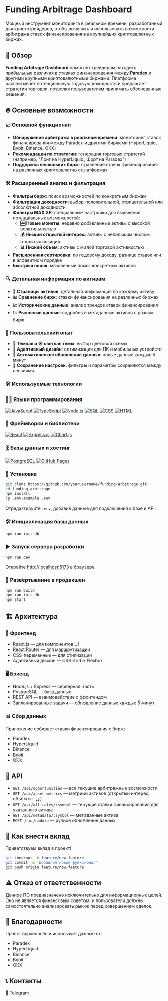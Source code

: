 # Funding Arbitrage Dashboard

Мощный инструмент мониторинга в реальном времени, разработанный для криптотрейдеров, чтобы выявлять и использовать возможности арбитража ставок финансирования на крупнейших криптовалютных биржах.



## 🚀 Обзор

**Funding Arbitrage Dashboard** помогает трейдерам находить прибыльные различия в ставках финансирования между **Paradex** и другими крупными криптовалютными биржами. Платформа рассчитывает потенциальную годовую доходность и предлагает стратегии торговли, позволяя пользователям принимать обоснованные решения.

## 🔥 Основные возможности

### 📈 Основной функционал

- **Обнаружение арбитража в реальном времени**: мониторинг ставок финансирования между Paradex и другими биржами (HyperLiquid, Bybit, Binance, OKX)
- **Рекомендации по стратегии**: генерация торговых стратегий (например, "Лонг на HyperLiquid, Шорт на Paradex")
- **Поддержка нескольких бирж**: сравнение ставок финансирования на различных криптовалютных платформах

### 🛠️ Расширенный анализ и фильтрация

- **Фильтры бирж**: поиск возможностей по конкретным биржам
- **Фильтрация доходности**: выбор положительной, отрицательной или абсолютной доходности
- **Фильтры MAX XP**: специальные настройки для выявления потенциальных возможностей:
  - **🆕 Новые монеты**: недавно добавленные активы с высокой волатильностью
  - **💰 Низкий открытый интерес**: активы с небольшим числом открытых позиций
  - **📊 Низкий объем**: активы с малой торговой активностью
- **Расширенная сортировка**: по годовому доходу, разнице ставок или в алфавитном порядке
- **Быстрый поиск**: мгновенный поиск конкретных активов

### 🔍 Детальная информация по активам

- **📜 Страницы активов**: детальная информация по каждому активу
- **📊 Сравнение бирж**: ставки финансирования на различных биржах
- **📈 Исторические данные**: анализ трендов ставок финансирования
- **📉 Рыночные данные**: подробные метаданные активов с разных бирж

### 🎨 Пользовательский опыт

- **🌙 Тёмная и ☀️ светлая темы**: выбор цветовой схемы
- **📱 Адаптивный дизайн**: оптимизация для ПК и мобильных устройств
- **🔄 Автоматическое обновление данных**: новые данные каждые 5 минут
- **💾 Сохранение настроек**: фильтры и параметры сохраняются между сессиями

### 🛠️ Используемые технологии
### 👨‍💻 Языки программирования
<p>
    <a href="#"><img alt="JavaScript" src="https://img.shields.io/badge/JavaScript-F7DF1E.svg?logo=javascript&logoColor=black"></a>
    <a href="#"><img alt="TypeScript" src="https://img.shields.io/badge/TypeScript-007ACC.svg?logo=typescript&logoColor=white"></a>
    <a href="#"><img alt="Node.js" src="https://img.shields.io/badge/Node.js-43853D.svg?logo=node.js&logoColor=white"></a>
    <a href="#"><img alt="SQL" src="https://custom-icon-badges.herokuapp.com/badge/SQL-025E8C.svg?logo=database&logoColor=white"></a>
    <a href="#"><img alt="CSS" src="https://img.shields.io/badge/CSS-1572B6.svg?logo=css3&logoColor=white"></a>
    <a href="#"><img alt="HTML" src="https://img.shields.io/badge/HTML-E34F26.svg?logo=html5&logoColor=white"></a>
</p>

### 🧰 Фреймворки и библиотеки

<p>
    <a href="#"><img alt="React" src="https://img.shields.io/badge/React-20232a.svg?logo=react&logoColor=%2361DAFB"></a>
    <a href="#"><img alt="Express.js" src="https://img.shields.io/badge/Express.js-404d59.svg?logo=express&logoColor=white"></a>
    <a href="#"><img alt="Chart.js" src="https://img.shields.io/badge/Chart.js-FF6384.svg?logo=chart.js&logoColor=white"></a>
</p>

### 🗄️ Базы данных и хостинг

<p>
    <a href="#"><img alt="PostgreSQL" src="https://img.shields.io/badge/PostgreSQL-316192.svg?logo=postgresql&logoColor=white"></a>
    <a href="#"><img alt="GitHub Pages" src="https://img.shields.io/badge/GitHub%20Pages-327FC7.svg?logo=github&logoColor=white"></a>
</p>

### 🔧 Установка

```bash
git clone https://github.com/yourusername/funding-arbitrage.git
cd funding-arbitrage
npm install
cp .env.example .env
```

Отредактируйте `.env`, добавив данные для подключения к базе и API.

### 🛠️ Инициализация базы данных

```bash
npm run init-db
```

### ▶ Запуск сервера разработки

```bash
npm run dev
```

Откройте [http://localhost:5173](http://localhost:5173) в браузере.

### 🚀 Развёртывание в продакшен

```bash
npm run build
npm run init-db
npm start
```

## 🏗️ Архитектура

### 🎨 Фронтенд

- React.js — для компонентов UI
- React Router — для маршрутизации
- CSS-переменные — для стилизации
- Адаптивный дизайн — CSS Grid и Flexbox

### 🖥️ Бэкенд

- Node.js + Express — серверная часть
- PostgreSQL — база данных
- REST API — взаимодействие с фронтендом
- Запланированные задачи — обновление данных каждые 5 минут

### 📊 Сбор данных

Приложение собирает ставки финансирования с бирж:

- Paradex
- HyperLiquid
- Binance
- Bybit
- OKX

## 📡 API

- `GET /api/opportunities` — все текущие арбитражные возможности
- `GET /api/asset-metrics` — метрики активов (открытый интерес, объём и т. д.)
- `GET /api/all-rates/:symbol` — текущие ставки финансирования для указанного актива
- `GET /api/metadata/:symbol` — метаданные актива
- `POST /api/update` — ручное обновление данных

## 🤝 Как внести вклад

Приветствуем вклад в проект!

```bash
git checkout -b feature/new-feature
git commit -m 'Добавлен новый функционал'
git push origin feature/new-feature
```

## ⚠️ Отказ от ответственности

Данное ПО предназначено исключительно для информационных целей. Оно не является финансовым советом, и пользователи должны самостоятельно анализировать рынок перед совершением сделок.

## 💙 Благодарности

Проект вдохновлён и использует данные от:

- Paradex
- HyperLiquid
- Binance
- Bybit
- OKX

## 📞 Контакты

📌 [Telegram](https://t.me/+OBU4Qyuv8QBhMzQ6)

